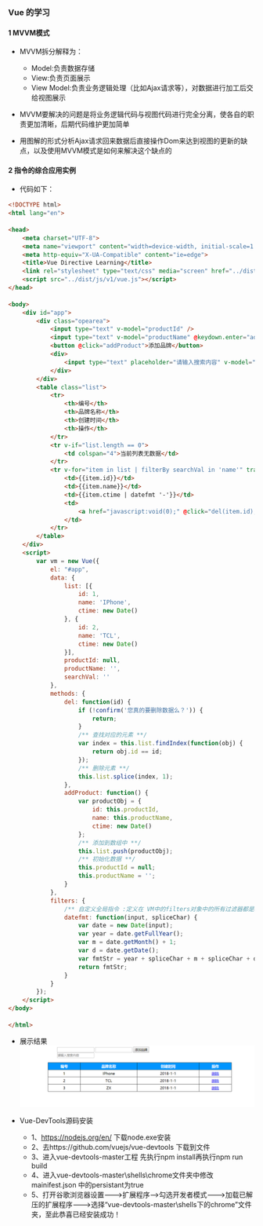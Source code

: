 ### Vue 的学习
#### 1 MVVM模式
- MVVM拆分解释为：
    - Model:负责数据存储
    - View:负责页面展示
    - View Model:负责业务逻辑处理（比如Ajax请求等），对数据进行加工后交给视图展示
    
- MVVM要解决的问题是将业务逻辑代码与视图代码进行完全分离，使各自的职责更加清晰，后期代码维护更加简单

- 用图解的形式分析Ajax请求回来数据后直接操作Dom来达到视图的更新的缺点，以及使用MVVM模式是如何来解决这个缺点的


#### 2 指令的综合应用实例
- 代码如下：
```html
<!DOCTYPE html>
<html lang="en">

<head>
    <meta charset="UTF-8">
    <meta name="viewport" content="width=device-width, initial-scale=1.0">
    <meta http-equiv="X-UA-Compatible" content="ie=edge">
    <title>Vue Directive Learning</title>
    <link rel="stylesheet" type="text/css" media="screen" href="../dist/css/main.css" />
    <script src="../dist/js/v1/vue.js"></script>
</head>

<body>
    <div id="app">
        <div class="opearea">
            <input type="text" v-model="productId" />
            <input type="text" v-model="productName" @keydown.enter="addProduct" />
            <button @click="addProduct">添加品牌</button>
            <div>
                <input type="text" placeholder="请输入搜索内容" v-model="searchVal" />
            </div>
        </div>
        <table class="list">
            <tr>
                <th>编号</th>
                <th>品牌名称</th>
                <th>创建时间</th>
                <th>操作</th>
            </tr>
            <tr v-if="list.length == 0">
                <td colspan="4">当前列表无数据</td>
            </tr>
            <tr v-for="item in list | filterBy searchVal in 'name'" track-by="$index">
                <td>{{item.id}}</td>
                <td>{{item.name}}</td>
                <td>{{item.ctime | datefmt '-'}}</td>
                <td>
                    <a href="javascript:void(0);" @click="del(item.id);">删除</a>
                </td>
            </tr>
        </table>
    </div>
    <script>
        var vm = new Vue({
            el: "#app",
            data: {
                list: [{
                    id: 1,
                    name: 'IPhone',
                    ctime: new Date()
                }, {
                    id: 2,
                    name: 'TCL',
                    ctime: new Date()
                }],
                productId: null,
                productName: '',
                searchVal: ''
            },
            methods: {
                del: function(id) {
                    if (!confirm('您真的要删除数据么？')) {
                        return;
                    }
                    /** 查找对应的元素 **/
                    var index = this.list.findIndex(function(obj) {
                        return obj.id == id;
                    });
                    /** 删除元素 **/
                    this.list.splice(index, 1);
                },
                addProduct: function() {
                    var productObj = {
                        id: this.productId,
                        name: this.productName,
                        ctime: new Date()
                    };
                    /** 添加到数组中 **/
                    this.list.push(productObj);
                    /** 初始化数据 **/
                    this.productId = null;
                    this.productName = '';
                }
            },
            filters: {
                /** 自定义全局指令 :定义在 VM中的filters对象中的所有过滤器都是私有过滤器 **/
                datefmt: function(input, spliceChar) {
                    var date = new Date(input);
                    var year = date.getFullYear();
                    var m = date.getMonth() + 1;
                    var d = date.getDate();
                    var fmtStr = year + spliceChar + m + spliceChar + d;
                    return fmtStr;
                }
            }
        });
    </script>
</body>

</html>
```

- 展示结果
![vue指令学习demo](./photos/vue指令学习demo-01.png)


- Vue-DevTools源码安装
   + 1、https://nodejs.org/en/ 下载node.exe安装
   + 2、去https://github.com/vuejs/vue-devtools 下载到文件
   + 3、进入vue-devtools-master工程 先执行npm install再执行npm run build
   + 4、进入vue-devtools-master\shells\chrome文件夹中修改mainifest.json 中的persistant为true
   + 5、打开谷歌浏览器设置--->扩展程序-->勾选开发者模式--->加载已解压的扩展程序--->选择“vue-devtools-master\shells下的chrome”文件夹，至此恭喜已经安装成功！